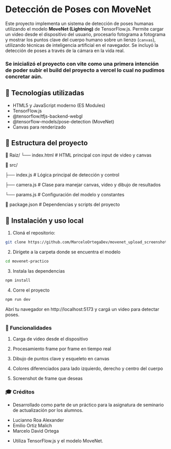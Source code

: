 # Detección de Poses con MoveNet

Este proyecto implementa un sistema de detección de poses humanas utilizando el modelo **MoveNet (Lightning)** de TensorFlow.js. Permite cargar un video desde el dispositivo del usuario, procesarlo fotograma a fotograma y mostrar los puntos clave del cuerpo humano sobre un lienzo (`canvas`), utilizando técnicas de inteligencia artificial en el navegador.
Se incluyó la detección de poses a través de la cámara en la vida real.
### Se inicializó el proyecto con vite como una primera intención de poder subir el build del proyecto a vercel lo cual no pudimos concretar aún.

## 🧠 Tecnologías utilizadas

- HTML5 y JavaScript moderno (ES Modules)
- TensorFlow.js
- @tensorflow/tfjs-backend-webgl
- @tensorflow-models/pose-detection (MoveNet)
- Canvas para renderizado

## 📂 Estructura del proyecto
📁 Raiz/
└── index.html # HTML principal con input de video y canvas

📁 src/

├── index.js # Lógica principal de detección y control

├── camera.js # Clase para manejar canvas, video y dibujo de resultados

└── params.js # Configuración del modelo y constantes

📄 package.json # Dependencias y scripts del proyecto


## 🚀 Instalación y uso local

1. Cloná el repositorio:

```bash
git clone https://github.com/MarceloOrtegaDev/movenet_upload_screenshot_videos_grupo_7.git
```
2. Dirígete a la carpeta donde se encuentra el modelo
```bash
cd movenet-practico
```
3. Instala las dependencias
```bash
npm install
```
4. Corre el proyecto
```bash
npm run dev
```
Abrí tu navegador en http://localhost:5173 y cargá un video para detectar poses.

### 🎯 Funcionalidades
1. Carga de video desde el dispositivo

2. Procesamiento frame por frame en tiempo real

3. Dibujo de puntos clave y esqueleto en canvas

4. Colores diferenciados para lado izquierdo, derecho y centro del cuerpo

5. Screenshot de frame que deseas


### 🎓 Créditos
* Desarrollado como parte de un práctico para la asignatura de seminario de actualización por los alumnos.
- Lucianno Roa Alexander
- Emilio Ortiz Malich
- Marcelo David Ortega

* Utiliza TensorFlow.js y el modelo MoveNet.

